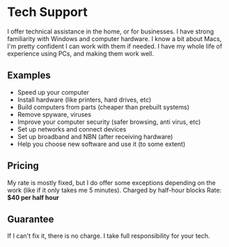 # Tech Support
I offer technical assistance in the home, or for businesses. I have strong familiarity with Windows and computer hardware. I know a bit about Macs, I'm pretty confident I can work with them if needed. I have my whole life of experience using PCs, and making them work well.

## Examples
* Speed up your computer
* Install hardware (like printers, hard drives, etc)
* Build computers from parts (cheaper than prebuilt systems)
* Remove spyware, viruses
* Improve your computer security (safer browsing, anti virus, etc)
* Set up networks and connect devices
* Set up broadband and NBN (after receiving hardware)
* Help you choose new software and use it (to some extent)

## Pricing
My rate is mostly fixed, but I do offer some exceptions depending on the work (like if it only takes me 5 minutes).
Charged by half-hour blocks
Rate: **$40 per half hour**

## Guarantee
If I can't fix it, there is no charge. I take full responsibility for your tech.

